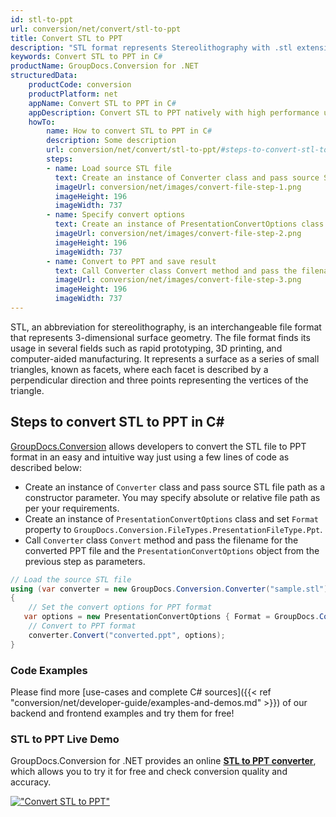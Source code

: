 ```yaml
---
id: stl-to-ppt
url: conversion/net/convert/stl-to-ppt
title: Convert STL to PPT
description: "STL format represents Stereolithography with .stl extension. Learn how to convert STL to PPT file programmatically in C# language using GroupDocs.Conversion for .NET library."
keywords: Convert STL to PPT in C#
productName: GroupDocs.Conversion for .NET
structuredData:
    productCode: conversion
    productPlatform: net
    appName: Convert STL to PPT in C#
    appDescription: Convert STL to PPT natively with high performance using C# language and server side GroupDocs.Conversion for .NET APIs, without the use of any software like Microsoft or Open Office.
    howTo:
        name: How to convert STL to PPT in C# 
        description: Some description
        url: conversion/net/convert/stl-to-ppt/#steps-to-convert-stl-to-ppt-in-c
        steps:
        - name: Load source STL file 
          text: Create an instance of Converter class and pass source STL file path as a constructor parameter. You may specify absolute or relative file path as per your requirements. 
          imageUrl: conversion/net/images/convert-file-step-1.png
          imageHeight: 196
          imageWidth: 737
        - name: Specify convert options 
          text: Create an instance of PresentationConvertOptions class.
          imageUrl: conversion/net/images/convert-file-step-2.png
          imageHeight: 196
          imageWidth: 737
        - name: Convert to PPT and save result 
          text: Call Converter class Convert method and pass the filename for the converted HTML file and the PresentationConvertOptions object from the previous step as parameters.
          imageUrl: conversion/net/images/convert-file-step-3.png
          imageHeight: 196
          imageWidth: 737
---
```


STL, an abbreviation for stereolithography, is an interchangeable file format that represents 3-dimensional surface geometry. The file format finds its usage in several fields such as rapid prototyping, 3D printing, and computer-aided manufacturing. It represents a surface as a series of small triangles, known as facets, where each facet is described by a perpendicular direction and three points representing the vertices of the triangle.

## Steps to convert STL to PPT in C#

[GroupDocs.Conversion](https://products.groupdocs.com/conversion/net) allows developers to convert the STL file to PPT format in an easy and intuitive way just using a few lines of code as described below:

* Create an instance of `Converter` class and pass source STL file path as a constructor parameter. You may specify absolute or relative file path as per your requirements. 
* Create an instance of `PresentationConvertOptions` class and set `Format` property to `GroupDocs.Conversion.FileTypes.PresentationFileType.Ppt`.
* Call `Converter` class `Convert` method and pass the filename for the converted PPT file and the `PresentationConvertOptions` object from the previous step as parameters.

```csharp
// Load the source STL file
using (var converter = new GroupDocs.Conversion.Converter("sample.stl"))
{
    // Set the convert options for PPT format
   var options = new PresentationConvertOptions { Format = GroupDocs.Conversion.FileTypes.PresentationFileType.Ppt };
    // Convert to PPT format
    converter.Convert("converted.ppt", options);
}
```

### Code Examples

Please find more [use-cases and complete C# sources]({{< ref "conversion/net/developer-guide/examples-and-demos.md" >}}) of our backend and frontend examples and try them for free!

### STL to PPT Live Demo

GroupDocs.Conversion for .NET provides an online [**STL to PPT converter**](https://products.groupdocs.app/conversion/stl-to-ppt), which allows you to try it for free and check conversion quality and accuracy.

[!["Convert STL to PPT"](conversion/net/images/convert-to-ppt/convert-stl-to-ppt.png)](https://products.groupdocs.app/conversion/stl-to-ppt)